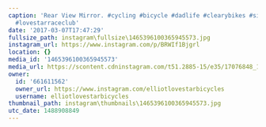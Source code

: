 ```yaml
---
caption: 'Rear View Mirror. #cycling #bicycle #dadlife #clearybikes #siblings #lilshredder
  #lovestarraceclub'
date: '2017-03-07T17:47:29'
fullsize_path: instagram\fullsize\1465396100365945573.jpg
instagram_url: https://www.instagram.com/p/BRWIf1Bjgrl
location: {}
media_id: '1465396100365945573'
media_url: https://scontent.cdninstagram.com/t51.2885-15/e35/17076848_1357829777609527_2210224169482715136_n.jpg
owner:
  id: '661611562'
  owner_url: https://www.instagram.com/elliotlovestarbicycles
  username: elliotlovestarbicycles
thumbnail_path: instagram\thumbnails\1465396100365945573.jpg
utc_date: 1488908849
---
```

